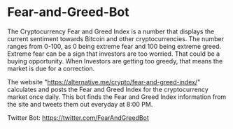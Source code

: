 # Fear-and-Greed-Bot

 The Cryptocurrency Fear and Greed Index is a number that displays the current
 sentiment towards Bitcoin and other cryptocurrencies. The number ranges from 0-100, as 0 being
 extreme fear and 100 being extreme greed. Extreme fear can be a sign that investors are too worried.
 That could be a buying opportunity. When Investors are getting too greedy, that means the market
 is due for a correction.
 
 The website "https://alternative.me/crypto/fear-and-greed-index/" calculates and posts the 
 Fear and Greed Index for the cryptocurrency market once daily.
 This bot finds the Fear and Greed Index information from the site 
 and tweets them out everyday at 8:00 PM.
 
 Twitter Bot: https://twitter.com/FearAndGreedBot

